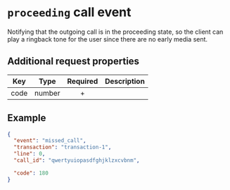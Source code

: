 # `proceeding` call event

Notifying that the outgoing call is in the proceeding state, so the client can play a ringback tone for the user since there are no early media sent.

## Additional request properties

| Key | Type | Required | Description |
| --- | --- | :---: | --- |
| code | number | + | |

## Example

```json
{
  "event": "missed_call",
  "transaction": "transaction-1",
  "line": 0,
  "call_id": "qwertyuiopasdfghjklzxcvbnm",

  "code": 180
}
```
